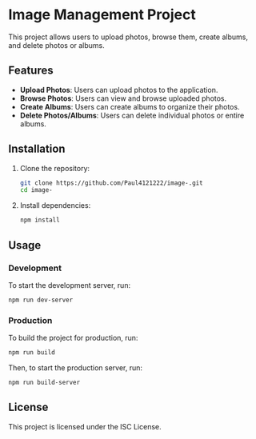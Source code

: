 # Image Management Project

This project allows users to upload photos, browse them, create albums, and delete photos or albums.

## Features

- **Upload Photos**: Users can upload photos to the application.
- **Browse Photos**: Users can view and browse uploaded photos.
- **Create Albums**: Users can create albums to organize their photos.
- **Delete Photos/Albums**: Users can delete individual photos or entire albums.

## Installation

1. Clone the repository:

   ```sh
   git clone https://github.com/Paul4121222/image-.git
   cd image-
   ```

2. Install dependencies:
   ```sh
   npm install
   ```

## Usage

### Development

To start the development server, run:

```sh
npm run dev-server
```

### Production

To build the project for production, run:

```sh
npm run build
```

Then, to start the production server, run:

```sh
npm run build-server
```

## License

This project is licensed under the ISC License.
